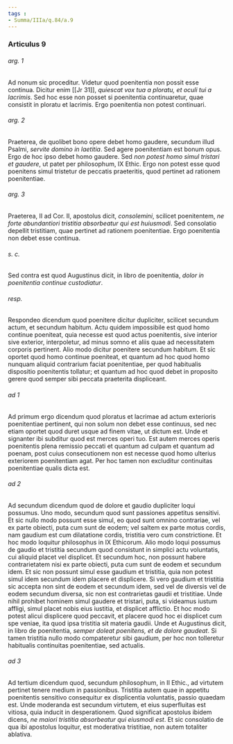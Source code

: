 ```yaml
---
tags : 
- Summa/IIIa/q.84/a.9
---
```


### Articulus 9

###### arg. 1
Ad nonum sic proceditur. Videtur quod poenitentia non possit esse continua. Dicitur enim [[Jr 31]], *quiescat vox tua a ploratu, et oculi tui a lacrimis*. Sed hoc esse non posset si poenitentia continuaretur, quae consistit in ploratu et lacrimis. Ergo poenitentia non potest continuari.

###### arg. 2
Praeterea, de quolibet bono opere debet homo gaudere, secundum illud Psalmi, *servite domino in laetitia*. Sed agere poenitentiam est bonum opus. Ergo de hoc ipso debet homo gaudere. Sed *non potest homo simul tristari et gaudere*, ut patet per philosophum, IX Ethic. Ergo non potest esse quod poenitens simul tristetur de peccatis praeteritis, quod pertinet ad rationem poenitentiae.

###### arg. 3
Praeterea, II ad Cor. II, apostolus dicit, *consolemini*, scilicet poenitentem, *ne forte abundantiori tristitia absorbeatur qui est huiusmodi*. Sed consolatio depellit tristitiam, quae pertinet ad rationem poenitentiae. Ergo poenitentia non debet esse continua.

###### s. c.
Sed contra est quod Augustinus dicit, in libro de poenitentia, *dolor in poenitentia continue custodiatur*.

###### resp.
Respondeo dicendum quod poenitere dicitur dupliciter, scilicet secundum actum, et secundum habitum. Actu quidem impossibile est quod homo continue poeniteat, quia necesse est quod actus poenitentis, sive interior sive exterior, interpoletur, ad minus somno et aliis quae ad necessitatem corporis pertinent. Alio modo dicitur poenitere secundum habitum. Et sic oportet quod homo continue poeniteat, et quantum ad hoc quod homo nunquam aliquid contrarium faciat poenitentiae, per quod habitualis dispositio poenitentis tollatur; et quantum ad hoc quod debet in proposito gerere quod semper sibi peccata praeterita displiceant.

###### ad 1
Ad primum ergo dicendum quod ploratus et lacrimae ad actum exterioris poenitentiae pertinent, qui non solum non debet esse continuus, sed nec etiam oportet quod duret usque ad finem vitae, ut dictum est. Unde et signanter ibi subditur quod est merces operi tuo. Est autem merces operis poenitentis plena remissio peccati et quantum ad culpam et quantum ad poenam, post cuius consecutionem non est necesse quod homo ulterius exteriorem poenitentiam agat. Per hoc tamen non excluditur continuitas poenitentiae qualis dicta est.

###### ad 2
Ad secundum dicendum quod de dolore et gaudio dupliciter loqui possumus. Uno modo, secundum quod sunt passiones appetitus sensitivi. Et sic nullo modo possunt esse simul, eo quod sunt omnino contrariae, vel ex parte obiecti, puta cum sunt de eodem; vel saltem ex parte motus cordis, nam gaudium est cum dilatatione cordis, tristitia vero cum constrictione. Et hoc modo loquitur philosophus in IX Ethicorum. Alio modo loqui possumus de gaudio et tristitia secundum quod consistunt in simplici actu voluntatis, cui aliquid placet vel displicet. Et secundum hoc, non possunt habere contrarietatem nisi ex parte obiecti, puta cum sunt de eodem et secundum idem. Et sic non possunt simul esse gaudium et tristitia, quia non potest simul idem secundum idem placere et displicere. Si vero gaudium et tristitia sic accepta non sint de eodem et secundum idem, sed vel de diversis vel de eodem secundum diversa, sic non est contrarietas gaudii et tristitiae. Unde nihil prohibet hominem simul gaudere et tristari, puta, si videamus iustum affligi, simul placet nobis eius iustitia, et displicet afflictio. Et hoc modo potest alicui displicere quod peccavit, et placere quod hoc ei displicet cum spe veniae, ita quod ipsa tristitia sit materia gaudii. Unde et Augustinus dicit, in libro de poenitentia, *semper doleat poenitens, et de dolore gaudeat*. Si tamen tristitia nullo modo compateretur sibi gaudium, per hoc non tolleretur habitualis continuitas poenitentiae, sed actualis.

###### ad 3
Ad tertium dicendum quod, secundum philosophum, in II Ethic., ad virtutem pertinet tenere medium in passionibus. Tristitia autem quae in appetitu poenitentis sensitivo consequitur ex displicentia voluntatis, passio quaedam est. Unde moderanda est secundum virtutem, et eius superfluitas est vitiosa, quia inducit in desperationem. Quod significat apostolus ibidem dicens, *ne maiori tristitia absorbeatur qui eiusmodi est*. Et sic consolatio de qua ibi apostolus loquitur, est moderativa tristitiae, non autem totaliter ablativa.

